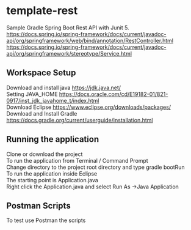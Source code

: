 # template-rest
Sample Gradle Spring Boot Rest API with Junit 5. 
<https://docs.spring.io/spring-framework/docs/current/javadoc-api/org/springframework/web/bind/annotation/RestController.html>  
<https://docs.spring.io/spring-framework/docs/current/javadoc-api/org/springframework/stereotype/Service.html>  

## Workspace Setup
Download and install java <https://jdk.java.net/>  
Setting JAVA_HOME  <https://docs.oracle.com/cd/E19182-01/821-0917/inst_jdk_javahome_t/index.html>  
Download Eclipse <https://www.eclipse.org/downloads/packages/>  
Download and Install Gradle <https://docs.gradle.org/current/userguide/installation.html>  

## Running the application
Clone or download the project  
To run the application from Terminal / Command Prompt   
Change directory to the project root directory and type gradle bootRun  
To run the application inside Eclipse  
The starting point is Application.java  
Right click the Application.java  and select Run As ->Java Application  

## Postman Scripts
To test use Postman the scripts
